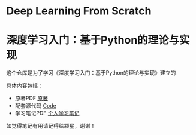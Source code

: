 # Deep Learning From Scratch
# 深度学习入门：基于Python的理论与实现

这个仓库是为了学习《深度学习入门：基于Python的理论与实现》建立的

具体内容包括：
* 原著PDF [原著](https://github.com/RayYoh/Deep-Learning-From-Scratch/blob/main/%E6%B7%B1%E5%BA%A6%E5%AD%A6%E4%B9%A0%E5%85%A5%E9%97%A8%EF%BC%9A%E5%9F%BA%E4%BA%8EPython%E7%9A%84%E7%90%86%E8%AE%BA%E4%B8%8E%E5%AE%9E%E7%8E%B0.pdf)
* 配套源代码 [Code]()
* 学习笔记PDF [个人学习笔记](https://github.com/RayYoh/Deep-Learning-From-Scratch/blob/main/%E6%B7%B1%E5%BA%A6%E5%AD%A6%E4%B9%A0%E5%85%A5%E9%97%A8%EF%BC%9A%E5%9F%BA%E4%BA%8EPython%E7%9A%84%E7%90%86%E8%AE%BA%E4%B8%8E%E5%AE%9E%E7%8E%B0.pdf)

如觉得笔记有用请记得给颗星，谢谢！
